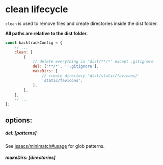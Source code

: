 # clean lifecycle

`clean` is used to remove files and create directories inside the dist folder.

**All paths are relative to the dist folder.**

```js
const backtrackConfig = {
    // ...
    clean: [
        {
            // delete everything in 'dist/**/*' except .gitignore
            del: ['**/*', '!.gitignore'],
            makeDirs: [
                // create directory 'dist/static/favicons/'
                'static/favicons',
            ],
        },
    ],
    // ...
};
```

## options:

##### del: [patterns]

See [isaacs/minimatch#usage](https://github.com/isaacs/minimatch#usage) for glob patterns.

##### makeDirs: [directories]
